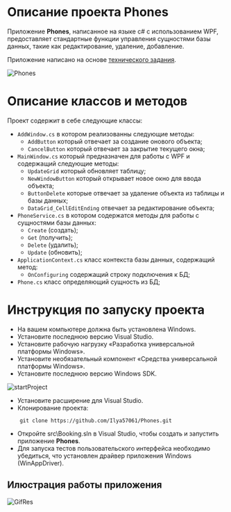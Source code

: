 # Описание проекта __Phones__
Приложение __Phones__, написанное на языке с# с использованием WPF, предоставляет стандартные функции управления сущностями базы данных, такие как редактирование, удаление, добавление.

Приложение написано на основе [технического задания](https://docs.google.com/document/d/1WfN2AcFEWbunQOdH66dF8DP4konRUROU/edit).

![Phones](https://user-images.githubusercontent.com/81263807/204380532-6895d2cf-5ba4-487f-be02-ca98234b2ecb.png)

# Oписание классов и методов
Проект содержит в себе следующие классы:
+ `AddWindow.cs` в котором реализованны следующие методы:
    + `AddButton` который отвечает за создание онового объекта;
    + `CancelButton` который отвечает за закрытие текущего окна;
+ `MainWindow.cs` который предназначен для работы с WPF и содержащий следующие методы:
    + `UpdateGrid` который обновляет таблицу;
    + `NewWindowButton` который открывает новое окно для ввода объекта;
    + `ButtonDelete` которые отвечает за удаление объекта из таблицы и базы данных;
    + `DataGrid_CellEditEnding` отвечает за редактирование объекта;
+ `PhoneService.cs` в котором содержатся методы для работы с сущностями базы данных:
    + `Create` (создать);
    + `Get` (получить);
    + `Delete` (удалить);
    + `Update` (обновить);
+ `ApplicationContext.cs` класс контекста базы данных, содержащий метод:
    + `OnConfiguring` содержащий строку подключения к БД;
+ `Phone.cs` класс определяющий сущность из БД;


# Инструкция по запуску проекта

+ На вашем компьютере должна быть установлена Windows.
+ Установите последнюю версию Visual Studio.
+ Установите рабочую нагрузку «Разработка универсальной платформы Windows».
+ Установите необязательный компонент «Средства универсальной платформы Windows».
+ Установите последнюю версию Windows SDK.

![startProject](https://user-images.githubusercontent.com/96730744/197644537-27ffa0a6-4350-495f-883b-154ead8c3013.png)

+ Установите расширение для Visual Studio.
+ Клонирование проекта: 
```
    git clone https://github.com/Ilya57061/Phones.git
```
+ Откройте src\Booking.sln в Visual Studio, чтобы создать и запустить приложение __Phones__.
+ Для запуска тестов пользовательского интерфейса необходимо убедиться, что установлен драйвер приложения Windows (WinAppDriver).




## Илюстрация работы приложения

![GifRes](https://user-images.githubusercontent.com/96730744/197640702-ca911174-4dd6-4d31-bab0-1694fa052aef.gif)

